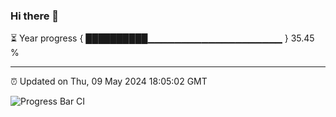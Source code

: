 ### Hi there 👋

⏳ Year progress { ██████████▁▁▁▁▁▁▁▁▁▁▁▁▁▁▁▁▁▁▁▁ } 35.45 %

---

⏰ Updated on Thu, 09 May 2024 18:05:02 GMT

![Progress Bar CI](https://github.com/liununu/liununu/workflows/Progress%20Bar%20CI/badge.svg)
